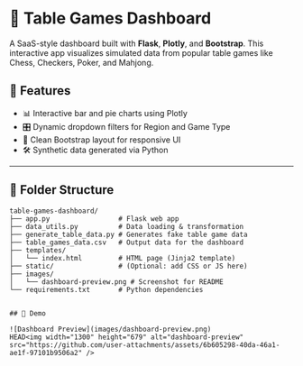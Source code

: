 # 🎲 Table Games Dashboard

A SaaS-style dashboard built with **Flask**, **Plotly**, and **Bootstrap**. This interactive app visualizes simulated data from popular table games like Chess, Checkers, Poker, and Mahjong.

## 🚀 Features

- 📊 Interactive bar and pie charts using Plotly
- 🎛 Dynamic dropdown filters for Region and Game Type
- 🧠 Clean Bootstrap layout for responsive UI
- 🛠 Synthetic data generated via Python

---

## 📂 Folder Structure

```text
table-games-dashboard/
├── app.py                 # Flask web app
├── data_utils.py          # Data loading & transformation
├── generate_table_data.py # Generates fake table game data
├── table_games_data.csv   # Output data for the dashboard
├── templates/
│   └── index.html         # HTML page (Jinja2 template)
├── static/                # (Optional: add CSS or JS here)
├── images/
│   └── dashboard-preview.png # Screenshot for README
└── requirements.txt       # Python dependencies


## 🧪 Demo

![Dashboard Preview](images/dashboard-preview.png)
HEAD<img width="1300" height="679" alt="dashboard-preview" src="https://github.com/user-attachments/assets/6b605298-40da-46a1-ae1f-97101b9506a2" />